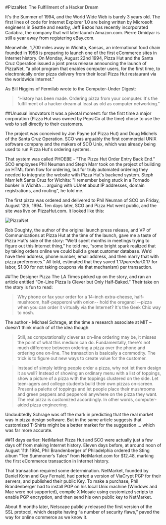 #PizzaNet: The Fulfillment of a Hacker Dream

It's the Summer of 1994, and the World Wide Web is barely 3 years old. The first lines of code for Internet Explorer 1.0 are being written by Microsoft engineers in Seattle and nearby, Jeff Bezos has recently incorporated Cadabra, the company that will later launch Amazon.com. Pierre Omidyar is still a year away from registering eBay.com.

Meanwhile, 1,700 miles away in Wichita, Kansas, an international food chain founded in 1958 is preparing to launch one of the first eCommerce sites in Internet history. On Monday, August 22nd 1994, Pizza Hut and the Santa Cruz Operation issued a joint press release announcing the launch of PizzaNet, “a pilot program that enables computer users, for the first time, to electronically order pizza delivery from their local Pizza Hut restaurant via the worldwide Internet.”

As Bill Higgins of Fermilab wrote to the Computer-Under Digest:

> “History has been made.  Ordering pizza from your computer.  It's the fulfillment of a hacker dream at least as old as computer networking.”


##Unusual innovators
It was a pivotal moment: for the first time a major corporation (Pizza Hut was owned by PepsiCo at the time) chose to use the web to sell directly to their customers. 

The project was conceived by Jon Payne (of Pizza Hut) and Doug Michels of the Santa Cruz Operation. SCO was arguably the first commercial UNIX software company and the makers of SCO Unix, which was already being used to run Pizza Hut's ordering systems. 

That system was called PHOEBE - "The Pizza Hut Order Entry Back End." SCO employees Phil Neuman and Steph Marr took on the project of building an HTML form flow for ordering, but for truly automated ordering they needed to integrate the website with Pizza Hut's backend system. Steph Marr left Santa Cruz for Wichita: "I remember being stuck in a Tornado bunker in Wichita ... arguing with UUnet about IP addresses, domain registrations, and routing", he told me.  

The first pizza was ordered and delivered to Phil Neuman of SCO on Friday, August 12th, 1994. Ten days later, SCO and Pizza Hut went public, and the site was live on PizzaHut.com. It looked like this:
 
 
![PizzaNet](https://raw.github.com/sinak/stripe-blog-posts/master/1%20-%20images/ishot-193.jpg?login=sinak&token=d0a7cf789989b8fdf240e06a52227fee)

Rob Doughty, the author of the original launch press release, and VP of Communications at Pizza Hut at the time of the launch, gave me a taste of Pizza Hut's side of the story: “We’d spent months in meetings trying to figure out this Internet thing,” he told me, “some bright spark realized that by taking orders online we could build a great customer database. We’d have their address, phone number, email address, and then marry that with pizza preferences.” All told, estimated that they saved $1.17 per order ($0.17 for labor, $1.00 for not taking coupons via that mechanism) per transaction.


##The Designer Pizza
The LA Times picked up on the story, and ran an article entitled “On-Line Pizza Is Clever but Only Half-Baked.” Their take on the story is fun to read:
> Why phone or fax your order for a 14-inch extra-cheese, half-mushroom, half-pepperoni with onion-- hold the oregano! --pizza when you can order it virtually via the Internet? It's the Geek Chic way to nosh.

The author - Michael Schrage, at the time a research associate at MIT – doesn’t think much of of the idea though:
> Still, as computationally clever as on-line ordering may be, it misses the point of what this medium can do. Fundamentally, there's not much difference between ordering a pizza over the phone and ordering one on-line. The transaction is basically a commodity. The trick is to figure out new ways to create value for the customer.

> Instead of simply letting people order a pizza, why not let them design it as well? Instead of showing an ordinary menu with a list of toppings, show a picture of a pizza with the toppings clustered on the side. Let teen-agers and college students build their own pizzas on-screen. Present a palette of toppings and let people place their mushrooms and green peppers and pepperoni anywhere on the pizza they want. The real pizza is customized accordingly. In other words, computer-aided pizza engineering.

Undoubtedly Schrage was off the mark in predicting that the real market was in pizza design software. But in the same article suggests that customized T-Shirts might be a better market for the suggestion … which was far more accurate. 

##11 days earlier: NetMarket
Pizza Hut and SCO were actually just a few days off from making Internet history. Eleven days before, at around noon of August 11th 1994, Phil Brandenberger  of Philadelphia ordered the Sting album “Ten Summoner’s Tales” from NetMarket.com for $12.48, marking the first eCommerce transaction in Internet history. 

That transaction required some determination. NetMarket, founded by Daniel Kohn and Guy Fernald, had ported a version of ViaCrypt PGP for their servers, and published their public Key. To make a purchase, Phil Brandenberger had to install PGP on his local Unix machine (Windows and Mac were not supported), compile X Mosaic using customized scripts to enable PGP encryption, and then send his own public key to NetMarket.

About 6 months later, Netscape publicly released the first version of the SSL protocol, which despite having “a number of security flaws,” paved the way for online commerce as we know it.
